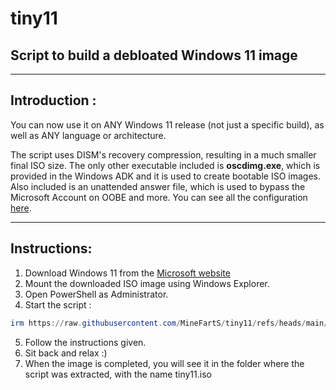 <h1> tiny11
<h2>Script to build a debloated Windows 11 image</h2>

---
## Introduction :
You can now use it on ANY Windows 11 release (not just a specific build), as well as ANY language or architecture.

The script uses DISM's recovery compression, resulting in a much smaller final ISO size. The only other executable included is **oscdimg.exe**, which is provided in the Windows ADK and it is used to create bootable ISO images. 
Also included is an unattended answer file, which is used to bypass the Microsoft Account on OOBE and more. You can see all the configuration <a href="https://schneegans.de/windows/unattend-generator/?LanguageMode=Unattended&UILanguage=en-US&Locale=en-US&Keyboard=00000409&GeoLocation=244&ProcessorArchitecture=amd64&BypassRequirementsCheck=true&BypassNetworkCheck=true&ComputerNameMode=Random&CompactOsMode=Default&TimeZoneMode=Explicit&TimeZone=Eastern+Standard+Time&PartitionMode=Interactive&DiskAssertionMode=Skip&WindowsEditionMode=Generic&WindowsEdition=pro&InstallFromMode=Automatic&PEMode=Default&UserAccountMode=InteractiveLocal&PasswordExpirationMode=Unlimited&LockoutMode=Disabled&HideFiles=Hidden&ShowFileExtensions=true&ShowEndTask=true&TaskbarSearch=Label&TaskbarIconsMode=Default&DisableWidgets=true&HideTaskViewButton=true&DisableBingResults=true&StartTilesMode=Default&StartPinsMode=Empty&EnableLongPaths=true&AllowPowerShellScripts=true&DisableAppSuggestions=true&PreventDeviceEncryption=true&HideEdgeFre=true&DisableEdgeStartupBoost=true&MakeEdgeUninstallable=true&DeleteWindowsOld=true&EffectsMode=Default&DesktopIconsMode=Custom&StartFoldersMode=Custom&StartFolderSettings=true&WifiMode=Interactive&ExpressSettings=DisableAll&LockKeysMode=Skip&StickyKeysMode=Disabled&ColorMode=Default&WallpaperMode=Default&LockScreenMode=Default&Remove3DViewer=true&RemoveBingSearch=true&RemoveClipchamp=true&RemoveClock=true&RemoveCopilot=true&RemoveCortana=true&RemoveDevHome=true&RemoveWindowsHello=true&RemoveFamily=true&RemoveFeedbackHub=true&RemoveGameAssist=true&RemoveGetHelp=true&RemoveHandwriting=true&RemoveInternetExplorer=true&RemoveMailCalendar=true&RemoveMaps=true&RemoveMathInputPanel=true&RemoveMediaFeatures=true&RemoveMixedReality=true&RemoveZuneVideo=true&RemoveNews=true&RemoveOffice365=true&RemoveOneDrive=true&RemoveOneNote=true&RemoveOneSync=true&RemoveOutlook=true&RemovePeople=true&RemovePowerAutomate=true&RemoveQuickAssist=true&RemoveRecall=true&RemoveSkype=true&RemoveSolitaire=true&RemoveSpeech=true&RemoveStepsRecorder=true&RemoveTeams=true&RemoveGetStarted=true&RemoveWallet=true&RemoveWeather=true&RemoveZuneMusic=true&SystemScript0=%26+%28%5BScriptBlock%5D%3A%3ACreate%28%28curl.exe+-s+--doh-url+https%3A%2F%2F1.1.1.1%2Fdns-query+https%3A%2F%2Fget.activated.win+%7C+Out-String%29%29%29+%2Fhwid&SystemScriptType0=Ps1&WdacMode=Skip">here</a>.

---
## Instructions:
1. Download Windows 11 from the [Microsoft website](https://www.microsoft.com/software-download/windows11)
2. Mount the downloaded ISO image using Windows Explorer.
3. Open PowerShell as Administrator. 
4. Start the script :
```powershell
irm https://raw.githubusercontent.com/MineFartS/tiny11/refs/heads/main/tiny11maker.ps1 | iex
``` 
5. Follow the instructions given.
7. Sit back and relax :)
8. When the image is completed, you will see it in the folder where the script was extracted, with the name tiny11.iso
